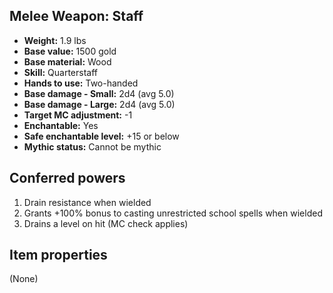 ## Melee Weapon: Staff

- **Weight:** 1.9 lbs
- **Base value:** 1500 gold
- **Base material:** Wood
- **Skill:** Quarterstaff
- **Hands to use:** Two-handed
- **Base damage - Small:** 2d4 (avg 5.0)
- **Base damage - Large:** 2d4 (avg 5.0)
- **Target MC adjustment:** -1
- **Enchantable:** Yes
- **Safe enchantable level:** +15 or below
- **Mythic status:** Cannot be mythic

## Conferred powers

1. Drain resistance when wielded
2. Grants +100% bonus to casting unrestricted school spells when wielded
3. Drains a level on hit (MC check applies)

## Item properties

(None)
